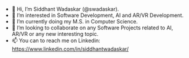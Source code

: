 - 👋 Hi, I’m Siddhant Wadaskar (@swadaskar).
- 👀 I’m interested in Software Development, AI and AR/VR Development.
- 🌱 I’m currently doing my M.S. in Computer Science.
- 💞️ I’m looking to collaborate on any Software Projects related to AI, AR/VR or any new interesting topic.
- 📫 You can to reach me on Linkedin: https://www.linkedin.com/in/siddhantwadaskar/

<!---
swadaskar/swadaskar is a ✨ special ✨ repository because its `README.md` (this file) appears on your GitHub profile.
You can click the Preview link to take a look at your changes.
--->
